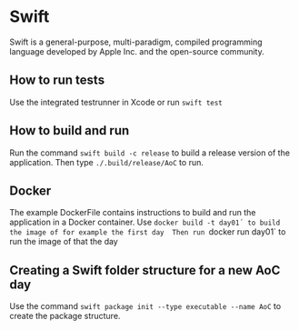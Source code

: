 # Swift

Swift is a general-purpose, multi-paradigm, compiled programming language developed by Apple Inc. and the open-source community.

## How to run tests
Use the integrated testrunner in Xcode or run `swift test`

## How to build and run
Run the command `swift build -c release` to build a release version of the application.
Then type `./.build/release/AoC` to run.

## Docker
The example DockerFile contains instructions to build and run the application in a Docker container. 
Use `docker build -t day01´ to build the image of for example the first day 
Then run `docker run day01` to run the image of that the day

## Creating a Swift folder structure for a new AoC day
Use the command `swift package init --type executable --name AoC` to create the package structure.

